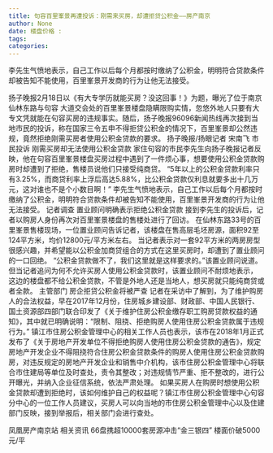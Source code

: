 ```yaml
---
title: 句容百里峯景再遭投诉：刚需来买房，却遭拒贷公积金——房产南京
author: None
date: 楼盘价格 : 
tags: 
categories: 
---
```

李先生气愤地表示，自己工作以后每个月都按时缴纳了公积金，明明符合贷款条件却被告知不能使用，百里峯景开发商的行为让他无法接受。
<!-- more -->
扬子晚报2月18日以《有大专学历就能买房？没这回事！》为题，曝光了位于南京仙林东路与句容
大道交会处的百里峯景楼盘隐瞒限购实情，忽悠外地人只要有大专文凭就能在句容买房的违规事实。随后，扬子晚报96096新闻热线再次接到当地市民的投诉，称在国家三令五申不得拒贷公积金的情况下，百里峯景却公然违规，竟然拒绝刚需买房者使用公积金贷款的要求。
扬子晚报/扬眼记者 宋南飞
市民投诉 刚需买房却无法使用公积金贷款
家住句容的市民李先生向扬子晚报记者反映，他在句容百里峯景楼盘买房过程中遇到了一件烦心事，想要使用公积金贷款购房时却遭到了拒绝，售楼员说他们只接受纯商贷。
“5年以上的公积金贷款利率只有3.25%，而商贷利率上浮后高达5.88%，比公积金贷款仅利息就要多出十几万元，这对谁也不是个小数目啊！”
李先生气愤地表示，自己工作以后每个月都按时缴纳了公积金，明明符合贷款条件却被告知不能使用，百里峯景开发商的行为让他无法接受。
记者调查
置业顾问明确表示拒绝公积金贷款
接到李先生的投诉后，记者以购房人身份再次对百里峯景楼盘的售楼处进行了回访。
在仙林东路33号的百里峯景售楼现场，一位置业顾问告诉记者，该楼盘在售高层毛坯房源，面积92至124平方米，均价12800元/平方米左右。
当记者表示对一套92平方米的两房房型很感兴趣，并希望能以公积金加商贷组合的方式在这里买房时，却遭到了置业顾问的一口回绝。
“公积金贷款做不了，我们这里就是这样要求的。”该置业顾问说道。但当记者追问为何不允许买房人使用公积金贷款时，该置业顾问不耐烦地表示，
这边的楼盘都不给公积金贷款，不管是外地人还是当地人，想买房就只能纯商贷或者全款。
主管部门
房企拒贷公积金将被严查
记者在采访中了解到，为了维护购房人的合法权益，早在2017年12月份，住房城乡建设部、财政部、中国人民银行、国土资源部四部门联合印发了《关于维护住房公积金缴存职工购房贷款权益的通知》，其中就已明确说明：“限制、阻挠、拒绝购房人使用住房公积金贷款属于违规行为。”
镇江市住房公积金管理中心的相关工作人员也表示，该市在2018年1月正式发布了《关于房地产开发单位不得拒绝购房人使用住房公积金贷款的通告》，规定房地产开发企业不得阻挠符合住房公积金贷款条件的购房人使用住房公积金贷款购房，对违反规定的房地产开发企业和销售中介机构，该市住房公积金管理中心将联合市住建局等单位及时查处，责令其整改；对违规情节严重、拒不整改的，进行公开曝光，并纳入企业征信系统，依法严肃处理。
如果买房人在购房时想使用公积金贷款却遭到拒绝时，该如何维护自己的权益呢？镇江市住房公积金管理中心句容分中心的一位工作人员建议，买房人可以向当地的市住房公积金管理中心以及住建部门反映，接到举报后，相关部门会进行查处。
                        
                        
                        
                        
                                        
                    
                    
                
                    
                    
                    
                
                    
                
凤凰房产南京站
相关资讯
66盘携超10000套房源冲击“金三银四”
楼面价破5000元/平
	                        
	                    
	                        
	                    

